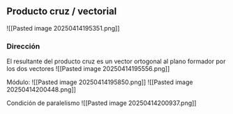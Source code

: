 ## Producto cruz / vectorial

![[Pasted image 20250414195351.png]]

### Dirección

El resultante del producto cruz es un vector ortogonal al plano formador por los dos vectores
![[Pasted image 20250414195556.png]]

Módulo:
![[Pasted image 20250414195850.png]]
![[Pasted image 20250414200448.png]]

Condición de paralelismo
![[Pasted image 20250414200937.png]]

